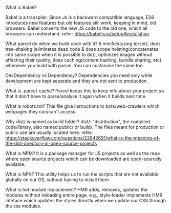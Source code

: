 What is Babel?

Babel is a transpiler. Since Js is a backward compatible language, ES6 introduces new features but old features still work, keeping in mind, old browsers. Babel converts the new JS code to the old one, which all browsers can understand.
refer: https://babeljs.io/setup#installation

What parcel do when we build code with it?
It minifies(using terser), does tree-shaking (eliminates dead code & does scope hoisting(concatenates into same scope when it is possible to do)), optimizes images without affecting their quality, does caching(content hashing, bundle sharing, etc) whenever you build with parcel. You can customise the same too.

DevDependency vs Dependency?
Dependencies you need only while development are kept separate and they are not sent to production.

What is .parcel-cache?
Parcel keeps this to keep info about your project so that it don't have to parse/analyse it again when it builds next time.

What is robots.txt?
This file give instructions to bots/web-crawlers which webpages they can/can't access.

Why dist/ is named as build folder?
dist/: "distribution", the compiled code/library, also named public/ or build/. The files meant for production or public use are usually located here.
refer: https://stackoverflow.com/questions/22842691/what-is-the-meaning-of-the-dist-directory-in-open-source-projects

What is NPM?
It is a package manager for JS projects as well as the repo where open source projects which can be downloaded are open-sourcely available.

What is NPX?
This utility helps us to run the scripts that are not available globally on our OS, without having to install them

What is hot module replacement?
HMR adds, removes, updates the modules without reloading entire page. e.g., style-loader implements HMR inteface which updates the styles directly when we update our CSS through the css modules.
